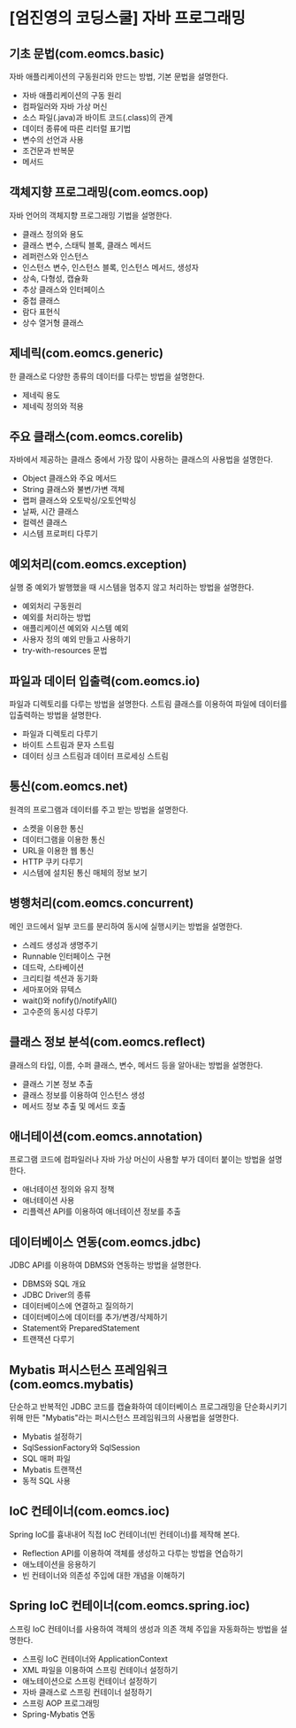 # [엄진영의 코딩스쿨] 자바 프로그래밍

## 기초 문법(com.eomcs.basic)
자바 애플리케이션의 구동원리와 만드는 방법, 기본 문법을 설명한다.
- 자바 애플리케이션의 구동 원리
- 컴파일러와 자바 가상 머신
- 소스 파일(.java)과 바이트 코드(.class)의 관계
- 데이터 종류에 따른 리터럴 표기법
- 변수의 선언과 사용
- 조건문과 반복문
- 메서드

## 객체지향 프로그래밍(com.eomcs.oop)
자바 언어의 객체지향 프로그래밍 기법을 설명한다.
- 클래스 정의와 용도
- 클래스 변수, 스태틱 블록, 클래스 메서드
- 레퍼런스와 인스턴스
- 인스턴스 변수, 인스턴스 블록, 인스턴스 메서드, 생성자
- 상속, 다형성, 캡슐화
- 추상 클래스와 인터페이스
- 중첩 클래스
- 람다 표현식 
- 상수 열거형 클래스

## 제네릭(com.eomcs.generic)
한 클래스로 다양한 종류의 데이터를 다루는 방법을 설명한다.
- 제네릭 용도
- 제네릭 정의와 적용

## 주요 클래스(com.eomcs.corelib)
자바에서 제공하는 클래스 중에서 가장 많이 사용하는 클래스의 사용법을 설명한다.
- Object 클래스와 주요 메서드
- String 클래스와 불변/가변 객체
- 랩퍼 클래스와 오토박싱/오토언박싱
- 날짜, 시간 클래스
- 컬렉션 클래스
- 시스템 프로퍼티 다루기

## 예외처리(com.eomcs.exception)
실행 중 예외가 발행했을 때 시스템을 멈추지 않고 처리하는 방법을 설명한다.
- 예외처리 구동원리
- 예외를 처리하는 방법
- 애플리케이션 예외와 시스템 예외
- 사용자 정의 예외 만들고 사용하기
- try-with-resources 문법

## 파일과 데이터 입출력(com.eomcs.io)
파일과 디렉토리를 다루는 방법을 설명한다. 스트림 클래스를 이용하여 파일에 데이터를 입출력하는 방법을 설명한다.
- 파일과 디렉토리 다루기
- 바이트 스트림과 문자 스트림 
- 데이터 싱크 스트림과 데이터 프로세싱 스트림

## 통신(com.eomcs.net)
원격의 프로그램과 데이터를 주고 받는 방법을 설명한다.
- 소켓을 이용한 통신
- 데이터그램을 이용한 통신
- URL을 이용한 웹 통신
- HTTP 쿠키 다루기
- 시스템에 설치된 통신 매체의 정보 보기 

## 병행처리(com.eomcs.concurrent)
메인 코드에서 일부 코드를 분리하여 동시에 실행시키는 방법을 설명한다.
- 스레드 생성과 생명주기
- Runnable 인터페이스 구현
- 데드락, 스타베이션
- 크리티컬 섹션과 동기화
- 세마포어와 뮤텍스
- wait()와 nofify()/notifyAll()
- 고수준의 동시성 다루기 

## 클래스 정보 분석(com.eomcs.reflect)
클래스의 타입, 이름, 수퍼 클래스, 변수, 메서드 등을 알아내는 방법을 설명한다.
- 클래스 기본 정보 추출
- 클래스 정보를 이용하여 인스턴스 생성
- 메서드 정보 추출 및 메서드 호출

## 애너테이션(com.eomcs.annotation)
프로그램 코드에 컴파일러나 자바 가상 머신이 사용할 부가 데이터 붙이는 방법을 설명한다.
- 애너테이션 정의와 유지 정책
- 애너테이션 사용
- 리플렉션 API를 이용하여 애너테이션 정보를 추출

## 데이터베이스 연동(com.eomcs.jdbc)
JDBC API를 이용하여 DBMS와 연동하는 방법을 설명한다.
- DBMS와 SQL 개요
- JDBC Driver의 종류
- 데이터베이스에 연결하고 질의하기
- 데이터베이스에 데이터를 추가/변경/삭제하기
- Statement와 PreparedStatement
- 트랜잭션 다루기

## Mybatis 퍼시스턴스 프레임워크(com.eomcs.mybatis)
단순하고 반복적인 JDBC 코드를 캡슐화하여 데이터베이스 프로그래밍을 단순화시키기 위해 만든 "Mybatis"라는 퍼시스턴스 프레임워크의 사용법을 설명한다.
- Mybatis 설정하기
- SqlSessionFactory와 SqlSession
- SQL 매퍼 파일
- Mybatis 트랜잭션
- 동적 SQL 사용

## IoC 컨테이너(com.eomcs.ioc)
Spring IoC를 흉내내어 직접 IoC 컨테이너(빈 컨테이너)를 제작해 본다.
- Reflection API를 이용하여 객체를 생성하고 다루는 방법을 연습하기
- 애노테이션을 응용하기
- 빈 컨테이너와 의존성 주입에 대한 개념을 이해하기

## Spring IoC 컨테이너(com.eomcs.spring.ioc)
스프링 IoC 컨테이너를 사용하여 객체의 생성과 의존 객체 주입을 자동화하는 방법을 설명한다.
- 스프링 IoC 컨테이너와 ApplicationContext
- XML 파일을 이용하여 스프링 컨테이너 설정하기
- 애노테이션으로 스프링 컨테이너 설정하기
- 자바 클래스로 스프링 컨테이너 설정하기 
- 스프링 AOP 프로그래밍
- Spring-Mybatis 연동

